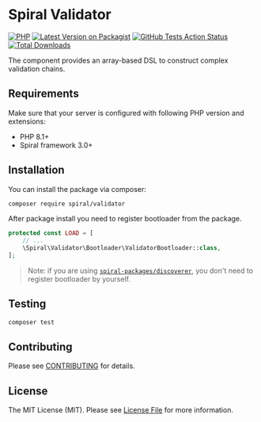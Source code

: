 # Spiral Validator

[![PHP](https://img.shields.io/packagist/php-v/spiral/validator.svg?style=flat-square)](https://packagist.org/packages/spiral/validator)
[![Latest Version on Packagist](https://img.shields.io/packagist/v/spiral/validator.svg?style=flat-square)](https://packagist.org/packages/spiral/validator)
[![GitHub Tests Action Status](https://img.shields.io/github/workflow/status/spiral/validator/run-tests?label=tests&style=flat-square)](https://github.com/spiral/validator/actions?query=workflow%3Arun-tests+branch%3Amaster)
[![Total Downloads](https://img.shields.io/packagist/dt/spiral/validator.svg?style=flat-square)](https://packagist.org/packages/spiral/validator)

The component provides an array-based DSL to construct complex validation chains.

## Requirements

Make sure that your server is configured with following PHP version and extensions:

- PHP 8.1+
- Spiral framework 3.0+

## Installation

You can install the package via composer:

```bash
composer require spiral/validator
```

After package install you need to register bootloader from the package.

```php
protected const LOAD = [
    // ...
    \Spiral\Validator\Bootloader\ValidatorBootloader::class,
];
```

> Note: if you are using [`spiral-packages/discoverer`](https://github.com/spiral-packages/discoverer),
> you don't need to register bootloader by yourself.

## Testing

```bash
composer test
```

## Contributing

Please see [CONTRIBUTING](.github/CONTRIBUTING.md) for details.

## License

The MIT License (MIT). Please see [License File](LICENSE) for more information.
